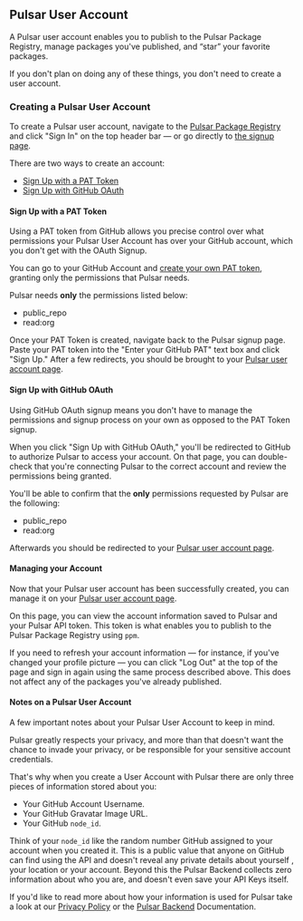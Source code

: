 ## Pulsar User Account

A Pulsar user account enables you to publish to the Pulsar Package Registry, manage packages you've published, and “star” your favorite packages.

If you don't plan on doing any of these things, you don't need to create a user account.

### Creating a Pulsar User Account

To create a Pulsar user account, navigate to the [Pulsar Package Registry](https://web.pulsar-edit.dev) and click "Sign In" on the top header bar — or go directly to [the signup page](https://web.pulsar-edit.dev/login).

There are two ways to create an account:

- [Sign Up with a PAT Token](#sign-up-with-a-pat-token)
- [Sign Up with GitHub OAuth](#sign-up-with-github-oauth)

#### Sign Up with a PAT Token

Using a PAT token from GitHub allows you precise control over what permissions your Pulsar User Account has over your GitHub account, which you don't get with the OAuth Signup.

You can go to your GitHub Account and [create your own PAT token](https://docs.github.com/en/authentication/keeping-your-account-and-data-secure/creating-a-personal-access-token), granting only the permissions that Pulsar needs.

Pulsar needs **only** the permissions listed below:

- public_repo
- read:org


Once your PAT Token is created, navigate back to the Pulsar signup page. Paste your PAT token into the "Enter your GitHub PAT" text box and click "Sign Up." After a few redirects, you should be brought to your [Pulsar user account page](https://web.pulsar-edit.dev/users).

#### Sign Up with GitHub OAuth

Using GitHub OAuth signup means you don't have to manage the permissions and signup process on your own as opposed to the PAT Token signup.

When you click "Sign Up with GitHub OAuth," you'll be redirected to GitHub to authorize Pulsar to access your account. On that page, you can double-check that you're connecting Pulsar to the correct account and review the permissions being granted.

You'll be able to confirm that the **only** permissions requested by Pulsar are the following:

- public_repo
- read:org



Afterwards you should be redirected to your [Pulsar user account page](https://web.pulsar-edit.dev/users).

#### Managing your Account

Now that your Pulsar user account has been successfully created, you can manage it on your [Pulsar user account page](https://web.pulsar-edit.dev/users).

On this page, you can view the account information saved to Pulsar and your Pulsar API token. This token is what enables you to publish to the Pulsar Package Registry using `ppm`.


If you need to refresh your account information — for instance, if you've changed your profile picture — you can click "Log Out" at the top of the page and sign in again using the same process described above. This does not affect any of the packages you've already published.

#### Notes on a Pulsar User Account

A few important notes about your Pulsar User Account to keep in mind.

Pulsar greatly respects your privacy, and more than that doesn't want the chance to invade your privacy, or be responsible for your sensitive account credentials.

That's why when you create a User Account with Pulsar there are only three pieces of information stored about you:

- Your GitHub Account Username.
- Your GitHub Gravatar Image URL.
- Your GitHub `node_id`.

Think of your `node_id` like the random number GitHub assigned to your account when you created it. This is a public value that anyone on GitHub can find using the API and doesn't reveal any private details about yourself , your location or your account. Beyond this the Pulsar Backend collects zero information about who you are, and doesn't even save your API Keys itself.

If you'd like to read more about how your information is used for Pulsar take a look at our [Privacy Policy]() or the [Pulsar Backend]() Documentation.

